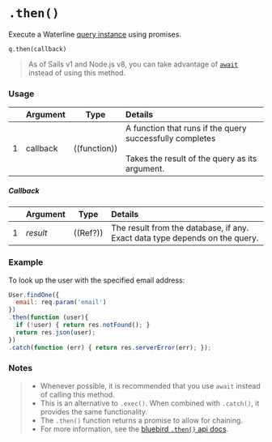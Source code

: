 # `.then()`

Execute a Waterline [query instance](https://sailsjs.com/documentation/reference/waterline-orm/queries) using promises.

```usage
q.then(callback)
```

> As of Sails v1 and Node.js v8, you can take advantage of [`await`](https://sailsjs.com/documentation/reference/waterline-orm/queries) instead of using this method.


### Usage

|   |     Argument        | Type                                         | Details                            |
|---|:--------------------|----------------------------------------------|:-----------------------------------|
| 1 |   callback          | ((function))                                 | A function that runs if the query successfully completes<br/><br/> Takes the result of the query as its argument.


##### Callback

|   |     Argument        | Type                | Details |
|---|:--------------------|---------------------|:---------------------------------------------------------------------------------|
| 1 |    _result_         | ((Ref?))            | The result from the database, if any.  Exact data type depends on the query.


### Example

To look up the user with the specified email address:

```javascript
User.findOne({
  email: req.param('email')
})
.then(function (user){
  if (!user) { return res.notFound(); }
  return res.json(user);
})
.catch(function (err) { return res.serverError(err); });
```


### Notes
> + Whenever possible, it is recommended that you use `await` instead of calling this method.
> + This is an alternative to `.exec()`.  When combined with `.catch()`, it provides the same functionality.
> + The `.then()` function returns a promise to allow for chaining.
> + For more information, see the [bluebird `.then()` api docs](http://bluebirdjs.com/docs/api/then).




<docmeta name="displayName" value=".then()">
<docmeta name="pageType" value="method">
